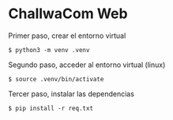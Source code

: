 # ChallwaCom Web

Primer paso, crear el entorno virtual
```shell
$ python3 -m venv .venv
```

Segundo paso, acceder al entorno virtual (linux)
```shell
$ source .venv/bin/activate
```
Tercer paso, instalar las dependencias
```shell
$ pip install -r req.txt
```
